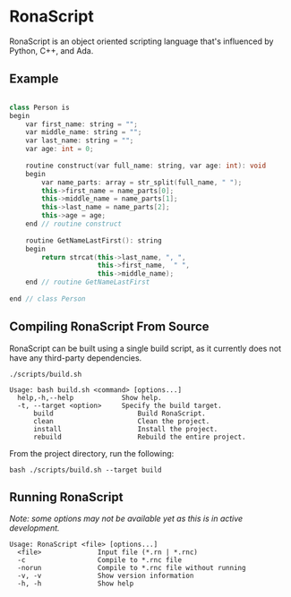 # RonaScript
RonaScript is an object oriented scripting language that's influenced by Python, C++, and Ada.

## Example
~~~ objective-c++

class Person is
begin
    var first_name: string = "";
    var middle_name: string = "";
    var last_name: string = "";
    var age: int = 0;
    
    routine construct(var full_name: string, var age: int): void
    begin
        var name_parts: array = str_split(full_name, " ");
        this->first_name = name_parts[0];
        this->middle_name = name_parts[1];
        this->last_name = name_parts[2];
        this->age = age;
    end // routine construct
    
    routine GetNameLastFirst(): string
    begin
        return strcat(this->last_name, ", ", 
                      this->first_name,  " ", 
                      this->middle_name);
    end // routine GetNameLastFirst
    
end // class Person
~~~

## Compiling RonaScript From Source
RonaScript can be built using a single build script, as it currently does not have any third-party dependencies.
~~~
./scripts/build.sh

Usage: bash build.sh <command> [options...]
  help,-h,--help            Show help.
  -t, --target <option>     Specify the build target.
      build                     Build RonaScript.
      clean                     Clean the project.
      install                   Install the project.
      rebuild                   Rebuild the entire project.

~~~
From the project directory, run the following:
~~~ commandline
bash ./scripts/build.sh --target build
~~~

## Running RonaScript
*Note: some options may not be available yet as this is in active development.*
~~~
Usage: RonaScript <file> [options...]
  <file>              Input file (*.rn | *.rnc)
  -c                  Compile to *.rnc file
  -norun              Compile to *.rnc file without running
  -v, -v              Show version information
  -h, -h              Show help

~~~